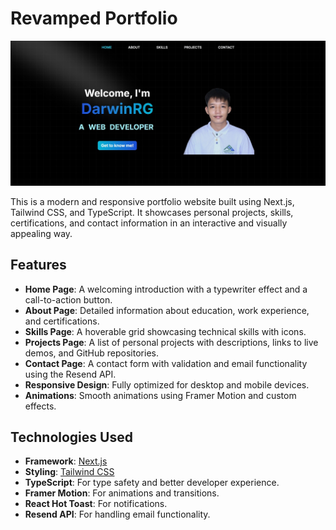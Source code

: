 # Revamped Portfolio

![Portfolio Preview](./assets/screenshot.jpeg)

This is a modern and responsive portfolio website built using Next.js, Tailwind CSS, and TypeScript. It showcases personal projects, skills, certifications, and contact information in an interactive and visually appealing way.

## Features

- **Home Page**: A welcoming introduction with a typewriter effect and a call-to-action button.
- **About Page**: Detailed information about education, work experience, and certifications.
- **Skills Page**: A hoverable grid showcasing technical skills with icons.
- **Projects Page**: A list of personal projects with descriptions, links to live demos, and GitHub repositories.
- **Contact Page**: A contact form with validation and email functionality using the Resend API.
- **Responsive Design**: Fully optimized for desktop and mobile devices.
- **Animations**: Smooth animations using Framer Motion and custom effects.

## Technologies Used

- **Framework**: [Next.js](https://nextjs.org/)
- **Styling**: [Tailwind CSS](https://tailwindcss.com/)
- **TypeScript**: For type safety and better developer experience.
- **Framer Motion**: For animations and transitions.
- **React Hot Toast**: For notifications.
- **Resend API**: For handling email functionality.